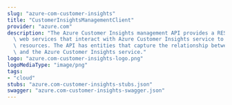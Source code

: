 ```yaml
---
slug: "azure-com-customer-insights"
title: "CustomerInsightsManagementClient"
provider: "azure.com"
description: "The Azure Customer Insights management API provides a RESTful set of\
  \ web services that interact with Azure Customer Insights service to manage your\
  \ resources. The API has entities that capture the relationship between an end user\
  \ and the Azure Customer Insights service."
logo: "azure.com-customer-insights-logo.png"
logoMediaType: "image/png"
tags:
- "cloud"
stubs: "azure.com-customer-insights-stubs.json"
swagger: "azure.com-customer-insights-swagger.json"
---
```

